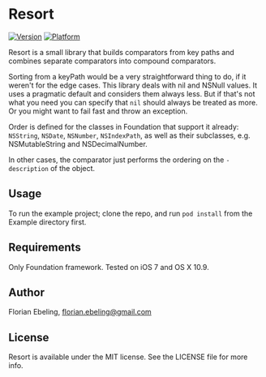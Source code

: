 # Resort

[![Version](http://cocoapod-badges.herokuapp.com/v/Resort/badge.png)](http://cocoadocs.org/docsets/Resort)
[![Platform](http://cocoapod-badges.herokuapp.com/p/Resort/badge.png)](http://cocoadocs.org/docsets/Resort)

Resort is a small library that builds comparators from key paths and
combines separate comparators into compound comparators.

Sorting from a keyPath would be a very straightforward thing to do, if
it weren't for the edge cases. This library deals with nil and NSNull
values. It uses a pragmatic default and considers them always
less. But if that's not what you need you can specify that `nil` should
always be treated as more. Or you might want to fail fast and throw an
exception.

Order is defined for the classes in Foundation that support it
already: `NSString`, `NSDate`, `NSNumber`, `NSIndexPath`, as well as
their subclasses, e.g. NSMutableString and NSDecimalNumber.

In other cases, the comparator just performs the ordering on the
`-description` of the object.

## Usage

To run the example project; clone the repo, and run `pod install` from
the Example directory first.

## Requirements

Only Foundation framework. Tested on iOS 7 and OS X 10.9.

## Author

Florian Ebeling, florian.ebeling@gmail.com

## License

Resort is available under the MIT license. See the LICENSE file for
more info.

